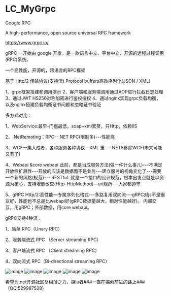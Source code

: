 # LC_MyGrpc
Google  RPC

A high-performance, open source universal RPC framework

https://www.grpc.io/

gRPC 一开始由 google 开发，是一款语言中立、平台中立、开源的远程过程调用(RPC)系统。

一个高性能，开源的，跨语言的RPC框架

基于 Http/2 传输协议(支持流) Protocol buffers高效序列化(JSON / XML)

1、grpc框架搭建和调用演示 2、客户端和服务端调用通过AOP进行拦截日志处理 3、通过JWT HS256对称加密进行鉴权授权 4、通过nginx实现grpc负载均衡，以及nginx搭建负载均衡证书问题和忽略证书验证

多方式对比：

1、WebService:最早-门槛最低，soap+xml累赘，只Http，依赖IIS

2、.NetRemoting：RPC--.NET RPC(限制多)---性能高

3、WCF—集大成者，各种服务各种协议—XML 重---.NET5移除WCF(未来可能又有了)

4、Webapi &core webapi 此前，都是当成服务方法(做一件什么事儿)---不满足开放性扩展性---开放的应该是数据而不是业务---建立服务的视角变化了---需要一个新的风格(规范)---
RESTful: 就是一个接口的设计规范，根本出发点就是以资源为核心，支持增删改查(Http-HttpMethod)—uri规范---大家都遵守

5、gRPC Http/2:高性能—专属序列化格式---多路复用双向流---gRPC对js不是很友好，性能也不总是比webapi好(gRPC数据量越大，相对性能越好)。 内部交互，用gRPC；外部数据，用core webapi。


gRPC支持4种流：

1、简单 RPC（Unary RPC）

2、服务端流式 RPC （Server streaming RPC）

3、客户端流式 RPC （Client streaming RPC）

4、双向流式 RPC（Bi-directional streaming RPC）

![image](https://user-images.githubusercontent.com/26539681/120272419-a82dc700-c2df-11eb-93e4-92f321b1c953.png)
![image](https://user-images.githubusercontent.com/26539681/120272624-ff339c00-c2df-11eb-91e2-0ce8d07cc47a.png)
![image](https://user-images.githubusercontent.com/26539681/120272982-76693000-c2e0-11eb-9e2e-4eaf36229000.png)
![image](https://user-images.githubusercontent.com/26539681/120270858-cf36c980-c2dc-11eb-808f-6f25d49a316b.png)
![image](https://user-images.githubusercontent.com/26539681/120271030-1de46380-c2dd-11eb-8507-6d60c70422da.png)

希望为.net开源社区尽绵薄之力，探lu者###一直在探索前进的路上###（QQ:529987528）
